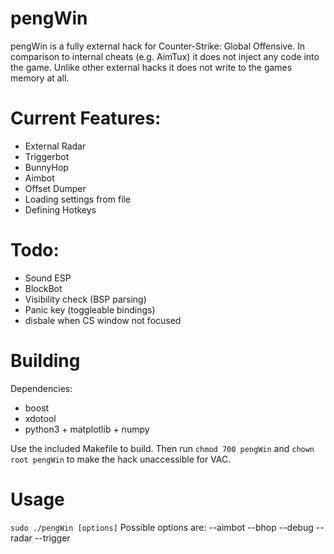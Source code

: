 
# pengWin
pengWin is a fully external hack for Counter-Strike\: Global Offensive.
In comparison to internal cheats (e.g. AimTux) it does not inject any code into the game.
Unlike other external hacks it does not write to the games memory at all.

# Current Features:
- External Radar
- Triggerbot
- BunnyHop
- Aimbot
- Offset Dumper
- Loading settings from file
- Defining Hotkeys

# Todo:
- Sound ESP
- BlockBot
- Visibility check (BSP parsing)
- Panic key (toggleable bindings)
- disbale when CS window not focused

# Building
Dependencies:
- boost
- xdotool
- python3 + matplotlib + numpy

Use the included Makefile to build.
Then run `chmod 700 pengWin` and `chown root pengWin` to make the hack unaccessible for VAC.

# Usage
`sudo ./pengWin [options]`
Possible options are:
--aimbot
--bhop
--debug
--radar
--trigger
